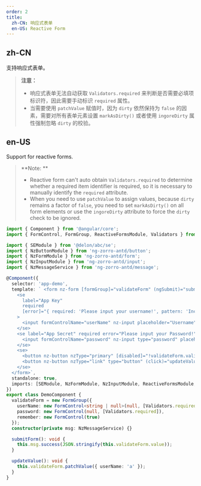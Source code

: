 ```yaml
---
order: 2
title:
  zh-CN: 响应式表单
  en-US: Reactive Form
---
```


## zh-CN

支持响应式表单。

> **注意：**
> - 响应式表单无法自动获取 `Validators.required` 来判断是否需要必填项标识符，因此需要手动标识 `required` 属性。
> - 当需要使用 `patchValue` 赋值时，因为 `dirty` 依然保持为 `false` 的因素，需要对所有表单元素设置 `markAsDirty()` 或者使用 `ingoreDirty` 属性强制忽略 `dirty` 的校验。

## en-US

Support for reactive forms.

> **Note: **
> - Reactive form can't auto obtain `Validators.required` to determine whether a required item identifier is required, so it is necessary to manually identify the `required` attribute.
> - When you need to use `patchValue` to assign values, because `dirty` remains a factor of `false`, you need to set `markAsDirty()` on all form elements or use the `ingoreDirty` attribute to force the `dirty` check to be ignored.

```ts
import { Component } from '@angular/core';
import { FormControl, FormGroup, ReactiveFormsModule, Validators } from '@angular/forms';

import { SEModule } from '@delon/abc/se';
import { NzButtonModule } from 'ng-zorro-antd/button';
import { NzFormModule } from 'ng-zorro-antd/form';
import { NzInputModule } from 'ng-zorro-antd/input';
import { NzMessageService } from 'ng-zorro-antd/message';

@Component({
  selector: 'app-demo',
  template: ` <form nz-form [formGroup]="validateForm" (ngSubmit)="submitForm()" se-container gutter="32" ingoreDirty>
    <se
      label="App Key"
      required
      [error]="{ required: 'Please input your username!', pattern: 'Incorrect format, muse be A' }"
    >
      <input formControlName="userName" nz-input placeholder="Username" />
    </se>
    <se label="App Secret" required error="Please input your Password!">
      <input formControlName="password" nz-input type="password" placeholder="Password" />
    </se>
    <se>
      <button nz-button nzType="primary" [disabled]="!validateForm.valid">Log in</button>
      <button nz-button nzType="link" type="button" (click)="updateValue()">Update value via patchValue</button>
    </se>
  </form>`,
  standalone: true,
  imports: [SEModule, NzFormModule, NzInputModule, ReactiveFormsModule, NzButtonModule]
})
export class DemoComponent {
  validateForm = new FormGroup({
    userName: new FormControl<string | null>(null, [Validators.required, Validators.pattern(/A/)]),
    password: new FormControl(null, [Validators.required]),
    remember: new FormControl(true)
  });
  constructor(private msg: NzMessageService) {}

  submitForm(): void {
    this.msg.success(JSON.stringify(this.validateForm.value));
  }

  updateValue(): void {
    this.validateForm.patchValue({ userName: 'a' });
  }
}
```
